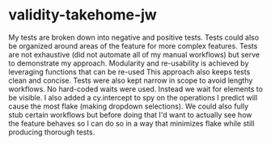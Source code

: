 # validity-takehome-jw

My tests are broken down into negative and positive tests. Tests could also be organized around areas of the feature for more complex features.
Tests are not exhaustive (did not automate all of my manual workflows) but serve to demonstrate my approach.
Modularity and re-usability is achieved by leveraging functions that can be re-used
This approach also keeps tests clean and concise. Tests were also kept narrow in scope to avoid lengthy workflows.
No hard-coded waits were used. Instead we wait for elements to be visible. I also added a cy.intercept to spy on the operations 
I predict will cause the most flake (making dropdown selections). We could also fully stub certain workflows but before doing that I'd want to 
actually see how the feature behaves so I can do so in a way that minimizes flake while still producing thorough tests.